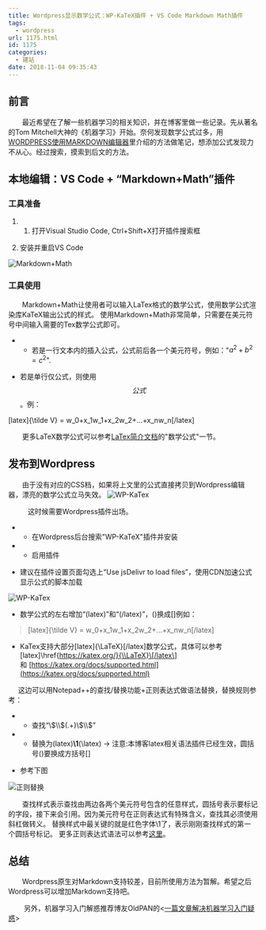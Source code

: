 ```yaml
---
title: Wordpress显示数学公式：WP-KaTeX插件 + VS Code Markdown Math插件
tags:
  - wordpress
url: 1175.html
id: 1175
categories:
  - 建站
date: 2018-11-04 09:35:43
---
```


前言
--

    最近希望在了解一些机器学习的相关知识，并在博客里做一些记录。先从著名的Tom Mitchell大神的《机器学习》开始。奈何发现数学公式过多，用[WORDPRESS使用MARKDOWN编辑器](http://www.l2h.site/2018/10/28/markdown-editor/ "http://www.l2h.site/2018/10/28/markdown-editor/")里介绍的方法做笔记，想添加公式发现力不从心。经过搜索，摸索到后文的方法。

本地编辑：VS Code + “Markdown+Math”插件
--------------------------------

### 工具准备

1.  1.  打开Visual Studio Code, Ctrl+Shift+X打开插件搜索框

1.  安装并重启VS Code

![Markdown+Math](http://pic.www.l2h.site/l2hsiteMarkdown-Math-1.png "Markdown+Math")

### 工具使用

    Markdown+Math让使用者可以输入LaTex格式的数学公式，使用数学公式渲染库KaTeX输出公式的样式。 使用Markdown+Math非常简单，只需要在美元符号中间输入需要的Tex数学公式即可。

*   *   若是一行文本内的插入公式，公式前后各一个美元符号，例如："$a^2+b^2=c^2$".

*   若是单行仅公式，则使用$$公式$$。例：

\[latex\]{\\tilde V} = w\_0+x\_1w\_1+x\_2w\_2+...+x\_nw_n\[/latex\]

    更多LaTeX数学公式可以参考[LaTex简介文档](http://pic.www.l2h.site/l2hsitelatex-short-cn.pdf "http://pic.www.l2h.site/l2hsitelatex-short-cn.pdf")的"数学公式"一节。

发布到Wordpress
------------

    由于没有对应的CSS档，如果将上文里的公式直接拷贝到Wordpress编辑器，漂亮的数学公式立马失效。 ![WP-KaTex](http://pic.www.l2h.site/l2hsiteMarkdown-Math-2.png "WP-KaTex")

          这时候需要Wordpress插件出场。

*   *   在Wordpress后台搜索"WP-KaTeX"插件并安装

*   *   启用插件

*   建议在插件设置页面勾选上“Use jsDelivr to load files”，使用CDN加速公式显示公式的脚本加载

![WP-KaTex](http://pic.www.l2h.site/l2hsiteMarkdown-Math-3.png "WP-KaTex")

*   数学公式的左右增加“(latex)”和“(/latex)”，()换成\[\]例如：

> \[latex\]{\\tilde V} = w\_0+x\_1w\_1+x\_2w\_2+...+x\_nw_n\[/latex\]

*   KaTex支持大部分\[latex\]{\\LaTeX}\[/latex\]数学公式，具体可以参考\[latex\]\\href{https://katex.org/}{\\LaTeX}\[/latex\] 和 [https://katex.org/docs/supported.html](https://katex.org/docs/supported.html)

     这边可以用Notepad++的查找/替换功能+正则表达式做语法替换，替换规则参考：

*   *   查找“\\$\\$(.+)\\$\\$”

*   *   替换为(latex)**\\1**(\\latex) -> 注意:本博客latex相关语法插件已经生效，圆括号()要换成方括号\[\]

*   参考下图

![正则替换](http://pic.www.l2h.site/l2hsiteMarkdown-Math-4.png)

    查找样式表示查找由两边各两个美元符号包含的任意样式，圆括号表示要标记的字段，接下来会引用。因为美元符号在正则表达式有特殊含义，查找其必须使用斜杠做转义。 替换样式中最关键的就是红色字体\\1了，表示刚刚查找样式的第一个圆括号标记。 更多正则表达式语法可以参考[这里](http://www.runoob.com/regexp/regexp-tutorial.html "http://www.runoob.com/regexp/regexp-tutorial.html")。

总结
--

    Wordpress原生对Markdown支持较差，目前所使用方法为暂解。希望之后Wordpress可以增加Markdown支持吧。

        另外，机器学习入门解惑推荐博友OldPAN的<[一篇文章解决机器学习入门疑惑](https://oldpan.me/archives/machine-deeplearning-introduction)>
